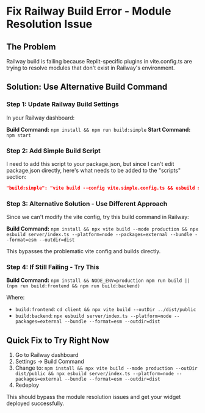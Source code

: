 # Fix Railway Build Error - Module Resolution Issue

## The Problem
Railway build is failing because Replit-specific plugins in vite.config.ts are trying to resolve modules that don't exist in Railway's environment.

## Solution: Use Alternative Build Command

### Step 1: Update Railway Build Settings
In your Railway dashboard:

**Build Command:** `npm install && npm run build:simple`
**Start Command:** `npm start`

### Step 2: Add Simple Build Script
I need to add this script to your package.json, but since I can't edit package.json directly, here's what needs to be added to the "scripts" section:

```json
"build:simple": "vite build --config vite.simple.config.ts && esbuild server/index.ts --platform=node --packages=external --bundle --format=esm --outdir=dist"
```

### Step 3: Alternative Solution - Use Different Approach
Since we can't modify the vite config, try this build command in Railway:

**Build Command:** `npm install && npx vite build --mode production && npx esbuild server/index.ts --platform=node --packages=external --bundle --format=esm --outdir=dist`

This bypasses the problematic vite config and builds directly.

### Step 4: If Still Failing - Try This
**Build Command:** `npm install && NODE_ENV=production npm run build || (npm run build:frontend && npm run build:backend)`

Where:
- `build:frontend`: `cd client && npx vite build --outDir ../dist/public`
- `build:backend`: `npx esbuild server/index.ts --platform=node --packages=external --bundle --format=esm --outdir=dist`

## Quick Fix to Try Right Now
1. Go to Railway dashboard
2. Settings → Build Command
3. Change to: `npm install && npx vite build --mode production --outDir dist/public && npx esbuild server/index.ts --platform=node --packages=external --bundle --format=esm --outdir=dist`
4. Redeploy

This should bypass the module resolution issues and get your widget deployed successfully.